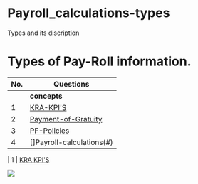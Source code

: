 # Payroll_calculations-types
Types and its discription 

# Types of Pay-Roll information.



| No.| Questions                                                                                                                                                                   |
| ---| ----------------------------------------------------------------------------------------------------------------------------------------------------------------------------------------------------------------------------------------------------------------------|
|    | **concepts**                                                                                                                                                          |                                                                                                                                                                    
| 1  | [KRA-KPI'S](#)                                                                                                                                             |
| 2  | [Payment-of-Gratuity](#)                                                                                                                                               |
| 3  | [PF-Policies](#)                                                                                                                                                  |
| 4  | []Payroll-calculations(#)                                                                                                                                                |


| 1  | [KRA KPI'S](#) 

![](./inputfoder/image1.png)
